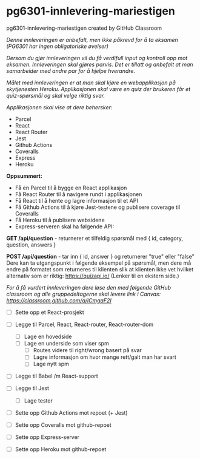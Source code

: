 # pg6301-innlevering-mariestigen
pg6301-innlevering-mariestigen created by GitHub Classroom

_Denne innleveringen er anbefalt, men ikke påkrevd for å ta eksamen (PG6301 har ingen obligatoriske øvelser)_

_Dersom du gjør innleveringen vil du få verdifull input og kontroll opp mot eksamen. Innleveringen skal gjøres parvis. Det er tillatt og anbefalt at man samarbeider med andre par for å hjelpe hverandre._

_Målet med innleveringen er at man skal kjøre en webapplikasjon på skytjenesten Heroku. Applikasjonen skal være en quiz der brukeren får et quiz-spørsmål og skal velge riktig svar._

_Applikasjonen skal vise at dere behersker:_

- Parcel
- React
- React Router
- Jest
- Github Actions
- Coveralls
- Express
- Heroku

**Oppsummert:**

- Få en Parcel til å bygge en React applikasjon
- Få React Router til å navigere rundt i applikasjonen
- Få React til å hente og lagre informasjon til et API
- Få Github Actions til å kjøre Jest-testene og publisere coverage til Coveralls
- Få Heroku til å publisere websidene
- Express-serveren skal ha følgende API:

**GET /api/question** - returnerer et tilfeldig spørsmål med { id, category, question, answers }

**POST /api/question** - tar inn { id, answer } og returnerer "true" eller "false"
Dere kan ta utgangspunkt i følgende eksempel på spørsmål, men dere må endre på formatet som returneres til klienten slik at klienten ikke vet hvilket alternativ som er riktig: https://quizapi.io/ (Lenker til en ekstern side.)

_For å få vurdert innleveringen dere løse den med følgende GitHub classroom og alle gruppedeltagerne skal levere link i Canvas: https://classroom.github.com/a/lCmgaF2I_

- [ ] Sette opp et React-prosjekt
- [ ] Legge til Parcel, React, React-router, React-router-dom
  - [ ] Lage en hovedside
  - [ ] Lage en underside som viser spm
    - [ ] Routes videre til right/wrong basert på svar
    - [ ] Lagre informasjon om hvor mange rett/galt man har svart
    - [ ] Lage nytt spm

- [ ] Legge til Babel /m React-support 
- [ ] Legge til Jest
   - [ ] Lage tester
- [ ] Sette opp Github Actions mot repoet (+ Jest)
- [ ] Sette opp Coveralls mot github-repoet
- [ ] Sette opp Express-server
- [ ] Sette opp Heroku mot github-repoet


